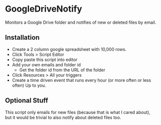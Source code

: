 # GoogleDriveNotify
Monitors a Google Drive folder and notifies of new or deleted files by email.

## Installation
- Create a 2 column google spreadsheet with 10,000 rows.  
- Click Tools > Script Editor
- Copy paste this script into editor
- Add your own emails and folder id
  - Get the folder id from the URL of the folder
- Click Resources > All your triggers
- Create a time driven event that runs every hour (or more often or less often)  Up to you.

## Optional Stuff
This script only emails for new files (because that is what I cared about), but it would be trivial to also notify about deleted files too.
